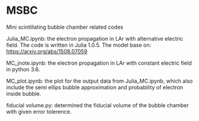 # MSBC
Mini scintillating bubble chamber related codes

Julia_MC.ipynb: the electron propagation in LAr with alternative electric field. The code is written in Julia 1.0.5. 
The model base on: https://arxiv.org/abs/1508.07059

MC_jnote.ipynb: the electron propagation in LAr with constant electric field in python 3.6.

MC_plot.ipynb: the plot for the output data from Julia_MC.ipynb, which also include the semi ellips bubble approximation and probability of electron inside bubble.

fiducial volume.py: determined the fiducial volume of the bubble chamber with given error tolerence.
